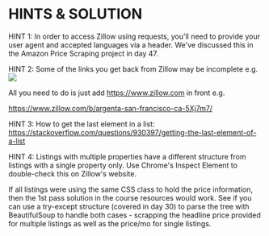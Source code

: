 # HINTS & SOLUTION

HINT 1: In order to access Zillow using requests, you'll need to provide your
user agent and accepted languages via a header. We've discussed this in the
Amazon Price Scraping project in day 47.

HINT 2: Some of the links you get back from Zillow may be incomplete e.g.
![](https://img-c.udemycdn.com/redactor/raw/2020-08-25_15-56-21-1682117c5c0f856ce772953063f82261.png)

All you need to do is just add https://www.zillow.com in front e.g.

https://www.zillow.com/b/argenta-san-francisco-ca-5Xj7m7/

HINT 3: How to get the last element in a
list: https://stackoverflow.com/questions/930397/getting-the-last-element-of-a-list

HINT 4: Listings with multiple properties have a different structure from
listings with a single property only. Use Chrome's Inspect Element to
double-check this on Zillow's website.

If all listings were using the same CSS class to hold the price information,
then the 1st pass solution in the course resources would work. See if you can
use a try-except structure (covered in day 30) to parse the tree with
BeautifulSoup to handle both cases - scrapping the headline price provided for
multiple listings as well as the price/mo for single listings. 
